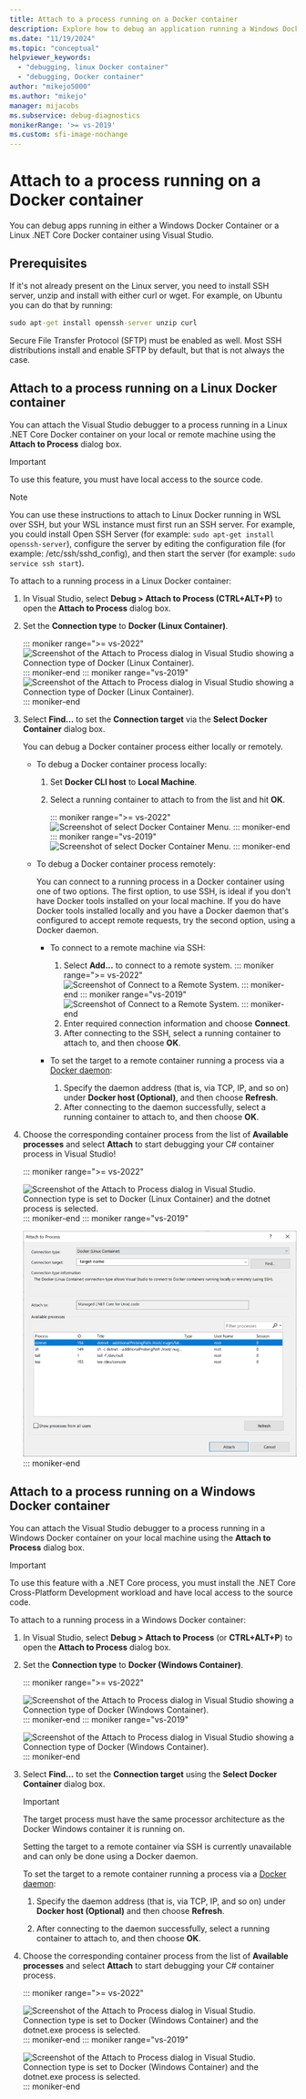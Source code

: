 ```yaml
---
title: Attach to a process running on a Docker container
description: Explore how to debug an application running a Windows Docker container or a Linux .NET Core Docker container by using Visual Studio.
ms.date: "11/19/2024"
ms.topic: "conceptual"
helpviewer_keywords:
  - "debugging, linux Docker container"
  - "debugging, Docker container"
author: "mikejo5000"
ms.author: "mikejo"
manager: mijacobs
ms.subservice: debug-diagnostics
monikerRange: '>= vs-2019'
ms.custom: sfi-image-nochange
---
```


# Attach to a process running on a Docker container

You can debug apps running in either a Windows Docker Container or a Linux .NET Core Docker container using Visual Studio.

## Prerequisites

If it's not already present on the Linux server, you need to install SSH server, unzip and install with either curl or wget. For example, on Ubuntu you can do that by running:

```cmd
sudo apt-get install openssh-server unzip curl
```

Secure File Transfer Protocol (SFTP) must be enabled as well. Most SSH distributions install and enable SFTP by default, but that is not always the case.

## Attach to a process running on a Linux Docker container

You can attach the Visual Studio debugger to a process running in a Linux .NET Core Docker container on your local or remote machine using the **Attach to Process** dialog box.

> [!IMPORTANT]
> To use this feature, you must have local access to the source code.

> [!NOTE]
> You can use these instructions to attach to Linux Docker running in WSL over SSH, but your WSL instance must first run an SSH server. For example, you could install Open SSH Server (for example: `sudo apt-get install openssh-server`), configure the server by editing the configuration file (for example: /etc/ssh/sshd_config), and then start the server (for example: `sudo service ssh start`).

To attach to a running process in a Linux Docker container:

1. In Visual Studio, select **Debug > Attach to Process (CTRL+ALT+P)** to open the **Attach to Process** dialog box.

2. Set the **Connection type** to **Docker (Linux Container)**.

   ::: moniker range=">= vs-2022"
   ![Screenshot of the Attach to Process dialog in Visual Studio showing a Connection type of Docker (Linux Container).](../debugger/media/vs-2022/attach-process-menu.png "Attach_To_Process_Menu")
   ::: moniker-end
   ::: moniker range="vs-2019"
   ![Screenshot of the Attach to Process dialog in Visual Studio showing a Connection type of Docker (Linux Container).](../debugger/media/attach-process-menu.png "Attach_To_Process_Menu")
   ::: moniker-end

3. Select **Find...** to set the **Connection target** via the **Select Docker Container** dialog box.

    You can debug a Docker container process either locally or remotely.

    - To debug a Docker container process locally:

      1. Set **Docker CLI host** to **Local Machine**.
      1. Select a running container to attach to from the list and hit **OK**.

         ::: moniker range=">= vs-2022"
         ![Screenshot of select Docker Container Menu.](../debugger/media/vs-2022/select-docker-container.png "Select_Docker_Container_Menu")
         ::: moniker-end
         ::: moniker range="vs-2019"
         ![Screenshot of select Docker Container Menu.](../debugger/media/select-docker-container.png "Select_Docker_Container_Menu")
         ::: moniker-end

    - To debug a Docker container process remotely:

      You can connect to a running process in a Docker container using one of two options. The first option, to use SSH, is ideal if you don't have Docker tools installed on your local machine. If you do have Docker tools installed locally and you have a Docker daemon that's configured to accept remote requests, try the second option, using a Docker daemon.

      - To connect to a remote machine via SSH:

        1. Select **Add...** to connect to a remote system.
           ::: moniker range=">= vs-2022"
           ![Screenshot of Connect to a Remote System.](../debugger/media/vs-2022/connect-remote-system.png "Connect to a Remote System")
           ::: moniker-end
           ::: moniker range="vs-2019"
           ![Screenshot of Connect to a Remote System.](../debugger/media/connect-remote-system.png "Connect to a Remote System")
           ::: moniker-end
        1. Enter required connection information and choose **Connect**.
        1. After connecting to the SSH, select a running container to attach to, and then choose **OK**.

      - To set the target to a remote container running a process via a [Docker daemon](https://docs.docker.com/engine/reference/commandline/dockerd/):

        1. Specify the daemon address (that is, via TCP, IP, and so on) under **Docker host (Optional)**, and then choose **Refresh**.
        1. After connecting to the daemon successfully, select a running container to attach to, and then choose **OK**.

4. Choose the corresponding container process from the list of **Available processes** and select **Attach** to start debugging your C# container process in Visual Studio!

   ::: moniker range=">= vs-2022"

   ![Screenshot of the Attach to Process dialog in Visual Studio. Connection type is set to Docker (Linux Container) and the dotnet process is selected.](../debugger/media/vs-2022/docker-attach-complete.png "Completed Linux Docker Attach Menu")
   ::: moniker-end
   ::: moniker range="vs-2019"

   ![Screenshot of the Attach to Process dialog in Visual Studio. Connection type is set to Docker (Linux Container) and the dotnet process is selected.](../debugger/media/docker-attach-complete.png "Completed Linux Docker Attach Menu")
   ::: moniker-end

## Attach to a process running on a Windows Docker container

You can attach the Visual Studio debugger to a process running in a Windows Docker container on your local machine using the **Attach to Process** dialog box.

> [!IMPORTANT]
> To use this feature with a .NET Core process, you must install the .NET Core Cross-Platform Development workload and have local access to the source code.

To attach to a running process in a Windows Docker container:

1. In Visual Studio, select **Debug > Attach to Process** (or **CTRL+ALT+P**) to open the **Attach to Process** dialog box.

2. Set the **Connection type** to **Docker (Windows Container)**.

   ::: moniker range=">= vs-2022"

   ![Screenshot of the Attach to Process dialog in Visual Studio showing a Connection type of Docker (Windows Container).](../debugger/media/vs-2022/attach-process-menu-docker-windows.png "Attach_To_Process_Menu")
   ::: moniker-end
   ::: moniker range="vs-2019"

   ![Screenshot of the Attach to Process dialog in Visual Studio showing a Connection type of Docker (Windows Container).](../debugger/media/attach-process-menu-docker-windows.png "Attach_To_Process_Menu")
   ::: moniker-end

3. Select **Find...** to set the **Connection target** using the **Select Docker Container** dialog box.

   > [!IMPORTANT]
   > The target process must have the same processor architecture as the Docker Windows container it is running on.

   Setting the target to a remote container via SSH is currently unavailable and can only be done using a Docker daemon.

   To set the target to a remote container running a process via a [Docker daemon](https://docs.docker.com/engine/reference/commandline/dockerd/):

   1. Specify the daemon address (that is, via TCP, IP, and so on) under **Docker host (Optional)** and then choose **Refresh**.

   1. After connecting to the daemon successfully, select a running container to attach to, and then choose **OK**.

4. Choose the corresponding container process from the list of **Available processes** and select **Attach** to start debugging your C# container process.

   ::: moniker range=">= vs-2022"

   ![Screenshot of the Attach to Process dialog in Visual Studio. Connection type is set to Docker (Windows Container) and the dotnet.exe process is selected.](../debugger/media/vs-2022/docker-attach-complete-windows.png "Completed Windows Docker Attach Menu")
   ::: moniker-end
   ::: moniker range="vs-2019"

   ![Screenshot of the Attach to Process dialog in Visual Studio. Connection type is set to Docker (Windows Container) and the dotnet.exe process is selected.](../debugger/media/docker-attach-complete-windows.png "Completed Windows Docker Attach Menu")
   ::: moniker-end
